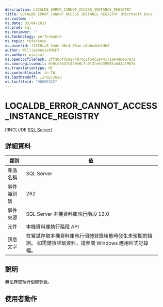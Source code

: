 ```yaml
---
description: LOCALDB_ERROR_CANNOT_ACCESS_INSTANCE_REGISTRY
title: LOCALDB_ERROR_CANNOT_ACCESS_INSTANCE_REGISTRY |Microsoft Docs
ms.custom: ''
ms.date: 03/04/2017
ms.prod: sql
ms.reviewer: ''
ms.technology: performance
ms.topic: reference
ms.assetid: f1458ca8-54dd-48c4-86ae-a8bbedbb7db3
author: WilliamDAssafMSFT
ms.author: wiassaf
ms.openlocfilehash: 2ffab6fd5027487c62f54c2944171ae486e87832
ms.sourcegitcommit: 0e0cd9347c029e0c7c9f3fe6d39985a6d3af967d
ms.translationtype: MT
ms.contentlocale: zh-TW
ms.lasthandoff: 12/02/2020
ms.locfileid: "96506322"
---
```

# <a name="localdb_error_cannot_access_instance_registry"></a>LOCALDB_ERROR_CANNOT_ACCESS_INSTANCE_REGISTRY
 [!INCLUDE [SQL Server](../../includes/applies-to-version/sqlserver.md)]
    
## <a name="details"></a>詳細資料  
  
|類別|值|  
|-|-|  
|產品名稱|SQL Server|  
|事件識別碼|262|  
|事件來源|SQL Server 本機資料庫執行階段 12.0|  
|元件|本機資料庫執行階段 API|  
|訊息文字|在嘗試存取本機資料庫執行個體登錄組態時發生未預期的錯誤。 如需錯誤詳細資料，請參閱 Windows 應用程式記錄檔。|  
  
## <a name="explanation"></a>說明  
 無法存取執行個體登錄。  
  
## <a name="user-action"></a>使用者動作  
  
